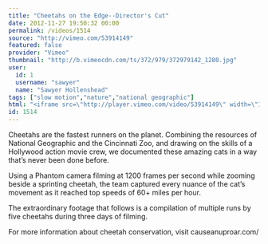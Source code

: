 ```yaml
---
title: "Cheetahs on the Edge--Director's Cut"
date: 2012-11-27 19:50:32 00:00
permalink: /videos/1514
source: "http://vimeo.com/53914149"
featured: false
provider: "Vimeo"
thumbnail: "http://b.vimeocdn.com/ts/372/979/372979142_1280.jpg"
user:
  id: 1
  username: "sawyer"
  name: "Sawyer Hollenshead"
tags: ["slow motion","nature","national geographic"]
html: "<iframe src=\"http://player.vimeo.com/video/53914149\" width=\"1920\" height=\"1080\" frameborder=\"0\" webkitAllowFullScreen mozallowfullscreen allowFullScreen></iframe>"
id: 1514
---
```


Cheetahs are the fastest runners on the planet. Combining the resources of National Geographic and the Cincinnati Zoo, and drawing on the skills of a Hollywood action movie crew, we documented these amazing cats in a way that’s never been done before.

Using a Phantom camera filming at 1200 frames per second while zooming beside a sprinting cheetah, the team captured every nuance of the cat’s movement as it reached top speeds of 60+ miles per hour.

The extraordinary footage that follows is a compilation of multiple runs by five cheetahs during three days of filming.

For more information about cheetah conservation, visit causeanuproar.com/